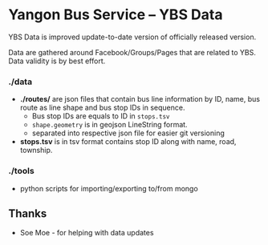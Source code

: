 # Yangon Bus Service – YBS Data
YBS Data is improved update-to-date version of officially released version.

Data are gathered around Facebook/Groups/Pages that are related to YBS. Data validity is by best effort.

### ./data
- **./routes/** are json files that contain bus line information by ID, name, bus route as line shape and bus stop IDs in sequence.
	-  Bus stop IDs are equals to ID in `stops.tsv`
	- `shape.geometry` is in geojson LineString format.
	- separated into respective json file for easier git versioning
- **stops.tsv** is in tsv format contains stop ID along with name, road, township.

### ./tools
- python scripts for importing/exporting to/from mongo

## Thanks
- Soe Moe - for helping with data updates
